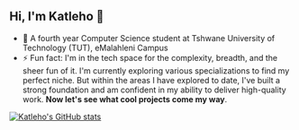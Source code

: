 ## Hi, I'm Katleho 👋

- 🔭 A fourth year Computer Science student at Tshwane University of Technology (TUT), eMalahleni Campus
- ⚡ Fun fact: I'm in the tech space for the complexity, breadth, and the sheer fun of it. I'm currently exploring various specializations to find my perfect niche. But within the areas I have explored to date, I've built a strong foundation and am confident in my ability to deliver high-quality work. <b>Now let's see what cool projects come my way</b>.</br>

[![Katleho's GitHub stats](https://github-readme-stats.vercel.app/api?username=katfx)](https://github.com/katfx/github-readme-stats)
